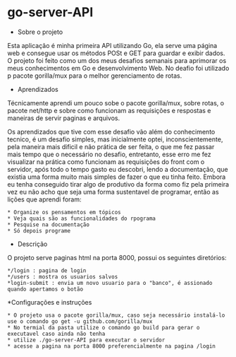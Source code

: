 # go-server-API

* Sobre o projeto

Esta aplicação é minha primeira API utilizando Go, ela serve uma página web e consegue usar os métodos POSt e GET para guardar e exibir dados. O projeto foi feito como um dos meus desafios semanais para aprimorar os meus conhecimentos em Go e desenvolvimento Web. No deafio foi utilizado p pacote gorilla/mux para o melhor gerenciamento de rotas.

* Aprendizados

Técnicamente aprendi um pouco sobe o pacote gorilla/mux, sobre rotas, o pacote net/http e sobre como funcionam as requisições e respostas e maneiras de servir paginas e arquivos.

Os aprendizados que tive com esse desafio vão além do conhecimento tecnico, é um desafio simples, mas inicialmente optei, inconscientemente, pela maneira mais dificil e não prática de ser feita, o que me fez passar mais tempo que o necessário no desafio, entretanto, esse erro me fez visualizar na prática como funcionam as requisições do front com o servidor, após todo o tempo gasto eu descobri, lendo a documentação, que existia uma forma muito mais simples de fazer o que eu tinha feito. Embora eu tenha conseguido tirar algo de produtivo da forma como fiz pela primeira vez eu não acho que seja uma forma sustentavel de programar, então as lições que aprendi foram:

    * Organize os pensamentos em tópicos
    * Veja quais são as funcionalidades do rpograma
    * Pesquise na documentação
    * Só depois programe

* Descrição

O projeto serve paginas html na porta 8000, possui os seguintes diretórios:

    */login : pagina de login
    */users : mostra os usuarios salvos
    *login-submit : envia um novo usuario para o "banco", é assionado quando apertamos o botão
    
*Configurações e instruções

    * O projeto usa o pacote gorilla/mux, caso seja necessário instalá-lo use o comando go get -u github.com/gorilla/mux
    * No termial da pasta utilize o comando go build para gerar o executavel caso ainda não tenha
    * utilize ./go-server-API para executar o servidor
    * acesse a pagina na porta 8000 preferencialmente na pagina /login

